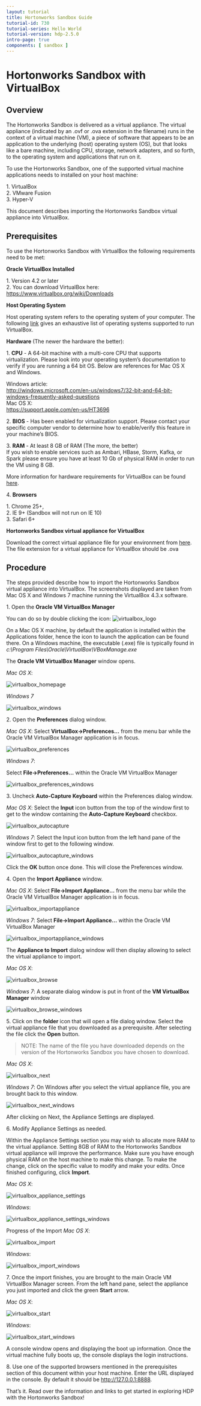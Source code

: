 ```yaml
---
layout: tutorial
title: Hortonworks Sandbox Guide
tutorial-id: 730
tutorial-series: Hello World
tutorial-version: hdp-2.5.0
intro-page: true
components: [ sandbox ]
---
```


# Hortonworks Sandbox with VirtualBox

## Overview

The Hortonworks Sandbox is delivered as a virtual appliance.  The virtual appliance (indicated by an .ovf or .ova extension in the filename) runs in the context of a virtual machine (VM), a piece of software that appears to be an application to the underlying (host) operating system (OS), but that looks like a bare machine, including CPU, storage, network adapters, and so forth, to the operating system and applications that run on it.

To use the Hortonworks Sandbox, one of the supported virtual machine applications needs to installed on your host machine:  

1\. VirtualBox  
2\. VMware Fusion  
3\. Hyper-V  

This document describes importing the Hortonworks Sandbox virtual appliance into VirtualBox.  

## Prerequisites  

To use the Hortonworks Sandbox with VirtualBox the following requirements need to be met:  

**Oracle VirtualBox Installed**  

1\.  Version 4.2 or later  
2\.  You can download VirtualBox here: https://www.virtualbox.org/wiki/Downloads  

**Host Operating System**  

Host operating system refers to the operating system of your computer.  The following [link](https://www.virtualbox.org/manual/ch01.html#hostossupport) gives an exhaustive list of operating systems supported to run VirtualBox.  

**Hardware** (The newer the hardware the better):  

1\. **CPU** - A 64-bit machine with a multi-core CPU that supports virtualization.  Please look into your operating system’s documentation to verify if you are running a 64 bit OS.  Below are references for Mac OS X and Windows.  

Windows article:  
http://windows.microsoft.com/en-us/windows7/32-bit-and-64-bit-windows-frequently-asked-questions  
Mac OS X:  
https://support.apple.com/en-us/HT3696  

2\. **BIOS** - Has been enabled for virtualization support.  Please contact your specific computer vendor to determine how to enable/verify this feature in your machine’s BIOS.  

3\. **RAM** - At least 8 GB of RAM (The more, the better)  
If you wish to enable services such as Ambari, HBase, Storm, Kafka, or Spark please ensure you have at least 10 Gb of physical RAM in order to run the VM using 8 GB.  

More information for hardware requirements for VirtualBox can be found [here](https://www.virtualbox.org/wiki/End-user_documentation).   

4\. **Browsers**  

1\.  Chrome 25+,  
2\.  IE 9+ (Sandbox will not run on IE 10)  
3\.  Safari 6+  

**Hortonworks Sandbox virtual appliance for VirtualBox**  

Download the correct virtual appliance file for your environment from [here](http://hortonworks.com/products/hortonworks-sandbox/#install). The file extension for a virtual appliance for VirtualBox should be .ova

## Procedure

The steps provided describe how to import the Hortonworks Sandbox virtual appliance into VirtualBox.  The screenshots displayed are taken from Mac OS X and Windows 7 machine running the VirtualBox 4.3.x software.

1\. Open the **Oracle VM VirtualBox Manager**  

You can do so by double clicking the icon: ![virtualbox_logo](/assets/hortonworks-sandbox-hdp2.5-guide/virtualbox_logo.png)

On a Mac OS X machine, by default the application is installed within the Applications folder, hence the icon to launch the application can be found there.
On a Windows machine, the executable (.exe) file is typically found in _c:\Program Files\Oracle\VirtualBox\VBoxManage.exe_

The **Oracle VM VirtualBox Manager** window opens.

_Mac OS X_:

![virtualbox_homepage](/assets/hortonworks-sandbox-hdp2.5-guide/virtualbox_homepage.png)

_Windows 7_

![virtualbox_windows](/assets/hortonworks-sandbox-hdp2.5-guide/virtualbox_windows.png)

2\. 	Open the **Preferences** dialog window.  

_Mac OS X_:  Select **VirtualBox->Preferences…** from the menu bar while the Oracle VM VirtualBox Manager application is in focus.

![virtualbox_preferences](/assets/hortonworks-sandbox-hdp2.5-guide/virtualbox_preferences.png)

_Windows 7_:

Select **File->Preferences…** within the Oracle VM VirtualBox Manager

![virtualbox_preferences_windows](/assets/hortonworks-sandbox-hdp2.5-guide/virtualbox_preferences_windows.png)

3\. 	Uncheck **Auto-Capture Keyboard** within the Preferences dialog window.  

_Mac OS X_: Select the **Input** icon button from the top of the window first to get to the window containing the **Auto-Capture Keyboard** checkbox.

![virtualbox_autocapture](/assets/hortonworks-sandbox-hdp2.5-guide/virtualbox_autocapture.png)

_Windows 7_:  Select the Input icon button from the left hand pane of the window first to get to the following window.

![virtualbox_autocapture_windows](/assets/hortonworks-sandbox-hdp2.5-guide/virtualbox_autocapture_windows.png)

Click the **OK** button once done.  This will close the Preferences window.

4\. 	Open the **Import Appliance** window.

_Mac OS X_:  Select **File->Import Appliance…** from the menu bar while the Oracle VM VirtualBox Manager application is in focus.

![virtualbox_importappliance](/assets/hortonworks-sandbox-hdp2.5-guide/virtualbox_importappliance.png)

_Windows 7_:
Select **File->Import Appliance…** within the Oracle VM VirtualBox Manager

![virtualbox_importappliance_windows](/assets/hortonworks-sandbox-hdp2.5-guide/virtualbox_importappliance_windows.png)

The **Appliance to Import** dialog window will then display allowing to select the virtual appliance to import.

_Mac OS X_:

![virtualbox_browse](/assets/hortonworks-sandbox-hdp2.5-guide/virtualbox_browse.png)

_Windows 7_: A separate dialog window is put in front of the **VM VirtualBox Manager** window

![virtualbox_browse_windows](/assets/hortonworks-sandbox-hdp2.5-guide/virtualbox_browse_windows.png)

5\. 	Click on the **folder** icon that will open a file dialog window.  Select the virtual appliance file that you downloaded as a prerequisite.  After selecting the file click the **Open** button.

> NOTE:  The name of the file you have downloaded depends on the version of the Hortonworks Sandbox you have chosen to download.

_Mac OS X_:

![virtualbox_next](/assets/hortonworks-sandbox-hdp2.5-guide/virtualbox_next.png)

_Windows 7_:
On Windows after you select the virtual appliance file, you are brought back to this window.

![virtualbox_next_windows](/assets/hortonworks-sandbox-hdp2.5-guide/virtualbox_next_windows.png)

After clicking on Next, the Appliance Settings are displayed.


6\. 	Modify Appliance Settings as needed.

Within the Appliance Settings section you may wish to allocate more RAM to the virtual appliance.  Setting 8GB of RAM to the Hortonworks Sandbox virtual appliance will improve the performance.  Make sure you have enough physical RAM on the host machine to make this change. To make the change, click on the specific value to modify and make your edits.  Once finished configuring, click **Import**.

_Mac OS X_:

![virtualbox_appliance_settings](/assets/hortonworks-sandbox-hdp2.5-guide/virtualbox_appliance_settings.png)

_Windows_:

![virtualbox_appliance_settings_windows](/assets/hortonworks-sandbox-hdp2.5-guide/virtualbox_appliance_settings_windows.png)

Progress of the Import
_Mac OS X_:

![virtualbox_import](/assets/hortonworks-sandbox-hdp2.5-guide/virtualbox_import.png)

_Windows_:

![virtualbox_import_windows](/assets/hortonworks-sandbox-hdp2.5-guide/virtualbox_import_windows.png)

7\. 	Once the import finishes, you are brought to the main Oracle VM VirtualBox Manager screen.  From the left hand pane, select the appliance you just imported and click the green **Start** arrow.

_Mac OS X_:

![virtualbox_start](/assets/hortonworks-sandbox-hdp2.5-guide/virtualbox_start.png)

_Windows_:

![virtualbox_start_windows](/assets/hortonworks-sandbox-hdp2.5-guide/virtualbox_start_windows.png)

A console window opens and displaying the boot up information.
Once the virtual machine fully boots up, the console displays the login instructions.

8\. 	Use one of the supported browsers mentioned in the prerequisites section of this document within your host machine.  Enter the URL displayed in the console.  By default it should be http://127.0.0.1:8888.   

That’s it. Read over the information and links to get started in exploring HDP with the Hortonworks Sandbox!
